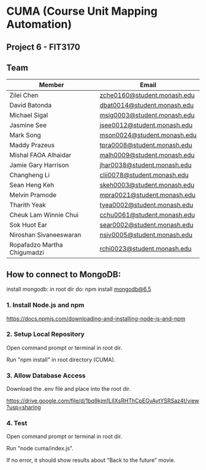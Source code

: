 # CUMA (Course Unit Mapping Automation) 

## Project 6 - FIT3170

## Team

| Member                      | Email                       |
| --------------------------- | --------------------------- |
| Zilei Chen                  | zche0160@student.monash.edu |
| David Batonda               | dbat0014@student.monash.edu |
| Michael Sigal               | msig0003@student.monash.edu |
| Jasmine See                 | jsee0012@student.monash.edu |
| Mark Song                   | mson0024@student.monash.edu |
| Maddy Prazeus               | tpra0008@student.monash.edu |
| Mishal FAOA Alhaidar        | malh0009@student.monash.edu |
| Jamie Gary Harrison         | jhar0038@student.monash.edu |
| Changheng Li                | clii0078@student.monash.edu |
| Sean Heng Keh               | skeh0003@student.monash.edu |
| Melvin Pramode              | mpra0021@student.monash.edu |
| Tharith Yeak                | tyea0002@student.monash.edu |
| Cheuk Lam Winnie Chui       | cchu0061@student.monash.edu |
| Sok Huot Ear                | sear0002@student.monash.edu |
| Niroshan Sivaneeswaran      | nsiv0005@student.monash.edu |
| Ropafadzo Martha Chigumadzi | rchi0023@student.monash.edu |

## How to connect to MongoDB:

install mongodb: 
    in root dir do: 
    npm install mongodb@6.5
### 1. Install Node.js and npm

https://docs.npmjs.com/downloading-and-installing-node-js-and-npm

### 2. Setup Local Repository

Open command prompt or terminal in root dir.

Run "npm install" in root directory (CUMA).

### 3. Allow Database Access

Download the .env file and place into the root dir.

https://drive.google.com/file/d/1bq9kjm1LlIXsRHThCpEGvAytYSRSaz4t/view?usp=sharing

### 4. Test

Open command prompt or terminal in root dir.

Run "node cuma/index.js".
    
If no error, it should show results about "Back to the future" movie. 
